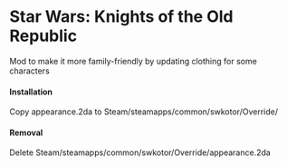 # Star Wars: Knights of the Old Republic

Mod to make it more family-friendly by updating clothing for some characters

#### Installation

Copy appearance.2da to Steam/steamapps/common/swkotor/Override/

#### Removal

Delete Steam/steamapps/common/swkotor/Override/appearance.2da
